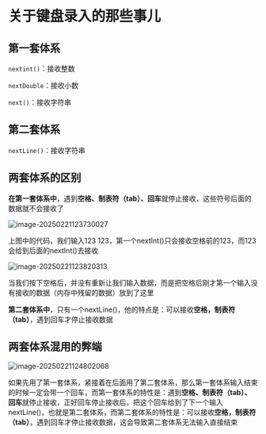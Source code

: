 # 关于键盘录入的那些事儿

## 第一套体系

`nextint()`：接收整数

`nextDouble`：接收小数

`next()`：接收字符串

## 第二套体系

`nextLine()`：接收字符串

## 两套体系的区别

**在第一套体系中**，遇到**空格、制表符（tab）、回车**就停止接收，这些符号后面的数据就不会接收了

![image-20250221123730027](https://pic.hibugs.net/NGBTEAM/image-20250221123730027.png?imageSlim)

上图中的代码，我们输入123 123，第一个nextInt()只会接收空格前的123，而123会给到后面的nextInt()去接收

![image-20250221123820313](https://pic.hibugs.net/NGBTEAM/image-20250221123820313.png?imageSlim)

当我们按下空格后，并没有重新让我们输入数据，而是把空格后刚才第一个输入没有接收的数据（内存中残留的数据）放到了这里

**第二套体系中**，只有一个nextLine()，他的特点是：可以接收**空格，制表符（tab）**，遇到回车才停止接收数据

## 两套体系混用的弊端

![image-20250221124802068](https://pic.hibugs.net/NGBTEAM/image-20250221124802068.png?imageSlim)

如果先用了第一套体系，紧接着在后面用了第二套体系，那么第一套体系输入结束的时候一定会带一个回车，而第一套体系的特性是：遇到**空格、制表符（tab）、回车**就停止接收，正好回车停止接收后，把这个回车给到了下一个输入nextLine()，也就是第二套体系，而第二套体系的特性是：可以接收**空格，制表符（tab）**，遇到回车才停止接收数据，这会导致第二套体系无法输入直接结束